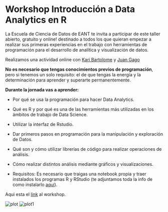 # Workshop Introducción a Data Analytics en R

La Escuela de Ciencia de Datos de EANT te invita a participar de este taller abierto, gratuito y online! destinado a todos los que quieran empezar a realizar sus primeras experiencias en el trabajo con herramientas de programación para el desarrollo de analítica y visualización de datos.

Realizamos una actividad online con [Kari Bartolome](https://github.com/karbartolome/) y [Juan Gago](https://github.com/JuanGagoAnalytics)

**No es necesario que tengas conocimientos previos de programación**, pero si tenemos un solo requisito: el de que tengas la energía y la determinación para aprender y superarte permanentemente.

**Durante la jornada vas a aprender:**

* Por qué se usa la programación para hacer Data Analytics.
* Qué es R y por qué es una de las herramientas más utilizadas en los ámbitos de trabajo de Data Science.
* Utilizar la interfaz de Rstudio.
* Dar primeros pasos en programación para la manipulación y exploración de Datos.
* Qué son y cómo utilizar librerías de código para realizar operaciones de análisis.
* Cómo realizar distintos análisis mediante gráficos y visualizaciones.


* Requisitos:
Es necesario que traigas una notebook propia y traer instalados los programas R y RStudio (te adjuntamos toda la info de como instalarlo [aquí](https://drive.google.com/file/d/1ApygZuoSIA3e9VQDR8An1PGhYifDBkLQ/view)).

Aqui esta el [link](https://eant.tech/escuela-de-ciencias-de-datos/cursos/taller-introduccion-a-data-analytics-r) al workshop.

![plot](https://i.ibb.co/bXWTTy3/000003.png)
![plot1](https://i.ibb.co/5sRc97s/000003-1.png)




